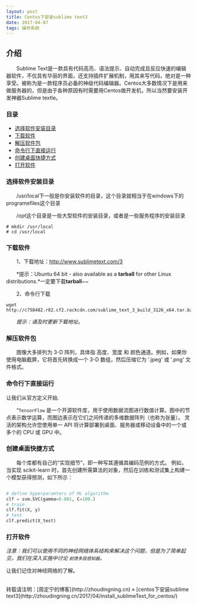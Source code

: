 ```yaml
---
layout: post
title: Centos下安装sublime text3
date: 2017-04-07
tags: 操作系统  
---
```


## 介绍

　　Sublime Text是一款具有代码高亮、语法提示、自动完成且反应快速的编辑器软件，不仅具有华丽的界面，还支持插件扩展机制，用其来写代码，绝对是一种享受。被称为是一款程序员必备的神级代码编辑器。Centos大多数情况下是用来做服务器的，但是由于各种原因有时需要用Centos做开发机，所以当然要安装开发神器Sublime textle。


### 目录

* [选择软件安装目录](#change-dir)
* [下载软件](#download-soft)
* [解压软件包](#tar-package)
* [命令行下直接运行](#use-soft)
* [创建桌面快捷方式](#desktop-soft)
* [打开软件](#open-soft)


### <a name="change-dir"></a>选择软件安装目录

　　/usr/local下一般是你安装软件的目录，这个目录就相当于在windows下的programefiles这个目录

　　/opt这个目录是一些大型软件的安装目录，或者是一些服务程序的安装目录
```
# mkdir /usr/local
# cd /usr/local
```

### <a name="download-soft"></a>下载软件

　　1、下载地址：http://www.sublimetext.com/3

　　*提示：Ubuntu 64 bit - also available as a **tarball** for other Linux distributions.*一定要下载**tarball**~~

　　2、命令行下载
```
wget http://c758482.r82.cf2.rackcdn.com/sublime_text_3_build_3126_x64.tar.bz2
```
　　*提示：请及时更新下载地址。*

### <a name="tar-package"></a>解压软件包

　　图像大多排列为 3-D 阵列，具体指 高度、宽度 和 颜色通道。例如，如果你使用电脑截屏，它将首先转换成一个 3-D 数组，然后压缩它为 '.jpeg' 或 '.png' 文件格式。

### <a name="use-soft"></a>命令行下直接运行

让我们从官方定义开始.

　　“`TensorFlow` 是一个开源软件库，用于使用数据流图进行数值计算。图中的节点表示数学运算，而图边表示在它们之间传递的多维数据阵列（也称为张量）。 灵活的架构允许您使用单一 API 将计算部署到桌面、服务器或移动设备中的一个或多个的 CPU 或 GPU 中。


### <a name="desktop-soft"></a>创建桌面快捷方式

　　每个库都有自己的“实现细节”，即一种写其遵循其编码范例的方式。 例如，当实现 scikit-learn 时，首先创建所需算法的对象，然后在训练和测试集上构建一个模型获得预测，如下所示：

```python

# define hyperparamters of ML algorithm
clf = svm.SVC(gamma=0.001, C=100.)
# train 
clf.fit(X, y)
# test 
clf.predict(X_test)
```

### <a name="open-soft"></a>打开软件

*注意：我们可以使用不同的神经网络体系结构来解决这个问题，但是为了简单起见，我们在深入实施中讨论 `前馈多层感知器`。*

让我们记住对神经网络的了解。

<br>
转载请注明：[周定宁的博客](http://zhoudingning.cn) » [centos下安装sublime text3](http://zhoudingning.cn/2017/04/install_sublimeText_for_centos/)   

